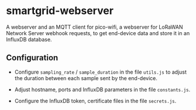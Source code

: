 # smartgrid-webserver
A webserver and an MQTT client for pico-wifi, a webserver for LoRaWAN Network Server webhook requests, to get end-device data and store it in an InfluxDB database.

## Configuration

- Configure `sampling_rate` / `sample_duration` in the file `utils.js` to adjust the duration between each sample sent by the end-device.

- Adjust hostname, ports and InfluxDB parameters in the file `constants.js`.

- Configure the InfluxDB token, certificate files in the file `secrets.js`.
 